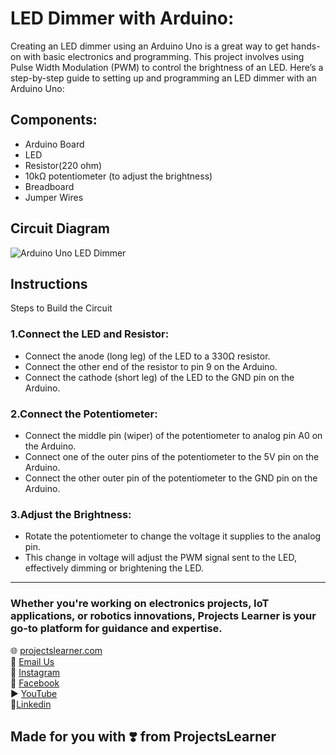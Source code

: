 
# LED Dimmer with Arduino:
Creating an LED dimmer using an Arduino Uno is a great way to get hands-on with basic electronics and programming. This project involves using Pulse Width Modulation (PWM) to control the brightness of an LED. Here’s a step-by-step guide to setting up and programming an LED dimmer with an Arduino Uno:

## Components:
  - Arduino Board
  - LED
  - Resistor(220 ohm)
  - 10kΩ potentiometer (to adjust the brightness)
  - Breadboard 
  - Jumper Wires

## Circuit Diagram
  ![Arduino Uno LED Dimmer]()

## Instructions
Steps to Build the Circuit
### 1.Connect the LED and Resistor:
  - Connect the anode (long leg) of the LED to a 330Ω resistor.
  - Connect the other end of the resistor to pin 9 on the Arduino.
  - Connect the cathode (short leg) of the LED to the GND pin on the Arduino.

### 2.Connect the Potentiometer:
  - Connect the middle pin (wiper) of the potentiometer to analog pin A0 on the Arduino.
  - Connect one of the outer pins of the potentiometer to the 5V pin on the Arduino.
  - Connect the other outer pin of the potentiometer to the GND pin on the Arduino.
### 3.Adjust the Brightness:

  - Rotate the potentiometer to change the voltage it supplies to the analog pin.
  - This change in voltage will adjust the PWM signal sent to the LED, effectively dimming or brightening the LED.

---
### Whether you're working on electronics projects, IoT applications, or robotics innovations, Projects Learner is your go-to platform for guidance and expertise.

🌐 [projectslearner.com](https://www.projectslearner.com)<br/>
📧 [Email Us](mailto:projectslearner@gmail.com)<br/>
📸 [Instagram](https://www.instagram.com/projectslearner/)<br/>
📘 [Facebook](https://www.facebook.com/projectslearner)<br/>
▶️ [YouTube](https://www.youtube.com/@ProjectsLearner)<br/>
📘[Linkedin](https://www.linkedin.com/in/projectslearner)<br/>

## Made for you with ❣️ from ProjectsLearner

